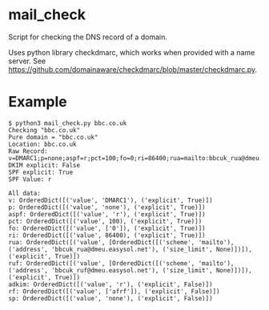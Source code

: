 # mail_check
Script for checking the DNS record of a domain.

Uses python library checkdmarc, which works when provided with a name server. See https://github.com/domainaware/checkdmarc/blob/master/checkdmarc.py.

# Example
```Shell
$ python3 mail_check.py bbc.co.uk
Checking "bbc.co.uk"
Pure domain = "bbc.co.uk"
Location: bbc.co.uk
Raw Record: v=DMARC1;p=none;aspf=r;pct=100;fo=0;ri=86400;rua=mailto:bbcuk_rua@dmeu.easysol.net;ruf=mailto:bbcuk_ruf@dmeu.easysol.net;
DKIM explicit: False
SPF explicit: True
SPF Value: r

All data:
v: OrderedDict([('value', 'DMARC1'), ('explicit', True)])
p: OrderedDict([('value', 'none'), ('explicit', True)])
aspf: OrderedDict([('value', 'r'), ('explicit', True)])
pct: OrderedDict([('value', 100), ('explicit', True)])
fo: OrderedDict([('value', ['0']), ('explicit', True)])
ri: OrderedDict([('value', 86400), ('explicit', True)])
rua: OrderedDict([('value', [OrderedDict([('scheme', 'mailto'), ('address', 'bbcuk_rua@dmeu.easysol.net'), ('size_limit', None)])]), ('explicit', True)])
ruf: OrderedDict([('value', [OrderedDict([('scheme', 'mailto'), ('address', 'bbcuk_ruf@dmeu.easysol.net'), ('size_limit', None)])]), ('explicit', True)])
adkim: OrderedDict([('value', 'r'), ('explicit', False)])
rf: OrderedDict([('value', ['afrf']), ('explicit', False)])
sp: OrderedDict([('value', 'none'), ('explicit', False)])
```
